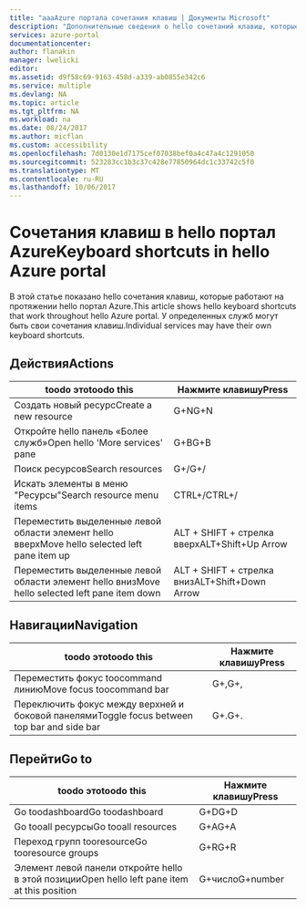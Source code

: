 ```yaml
---
title: "aaaAzure портала сочетания клавиш | Документы Microsoft"
description: "Дополнительные сведения о hello сочетаний клавиш, которые работают в hello портал Azure."
services: azure-portal
documentationcenter: 
author: flanakin
manager: lwelicki
editor: 
ms.assetid: d9f58c69-9163-458d-a339-ab0855e342c6
ms.service: multiple
ms.devlang: NA
ms.topic: article
ms.tgt_pltfrm: NA
ms.workload: na
ms.date: 08/24/2017
ms.author: micflan
ms.custom: accessibility
ms.openlocfilehash: 7d0130e1d7175cef07038bef0a4c47a4c1291050
ms.sourcegitcommit: 523283cc1b3c37c428e77850964dc1c33742c5f0
ms.translationtype: MT
ms.contentlocale: ru-RU
ms.lasthandoff: 10/06/2017
---
```

# <a name="keyboard-shortcuts-in-hello-azure-portal"></a><span data-ttu-id="fbbe5-103">Сочетания клавиш в hello портал Azure</span><span class="sxs-lookup"><span data-stu-id="fbbe5-103">Keyboard shortcuts in hello Azure portal</span></span>
<span data-ttu-id="fbbe5-104">В этой статье показано hello сочетания клавиш, которые работают на протяжении hello портал Azure.</span><span class="sxs-lookup"><span data-stu-id="fbbe5-104">This article shows hello keyboard shortcuts that work throughout hello Azure portal.</span></span> <span data-ttu-id="fbbe5-105">У определенных служб могут быть свои сочетания клавиш.</span><span class="sxs-lookup"><span data-stu-id="fbbe5-105">Individual services may have their own keyboard shortcuts.</span></span>

## <a name="actions"></a><span data-ttu-id="fbbe5-106">Действия</span><span class="sxs-lookup"><span data-stu-id="fbbe5-106">Actions</span></span>
|<span data-ttu-id="fbbe5-107">toodo это</span><span class="sxs-lookup"><span data-stu-id="fbbe5-107">toodo this</span></span> |<span data-ttu-id="fbbe5-108">Нажмите клавишу</span><span class="sxs-lookup"><span data-stu-id="fbbe5-108">Press</span></span> |
| --- | --- |
|<span data-ttu-id="fbbe5-109">Создать новый ресурс</span><span class="sxs-lookup"><span data-stu-id="fbbe5-109">Create a new resource</span></span>|<span data-ttu-id="fbbe5-110">G+N</span><span class="sxs-lookup"><span data-stu-id="fbbe5-110">G+N</span></span>|
|<span data-ttu-id="fbbe5-111">Откройте hello панель «Более служб»</span><span class="sxs-lookup"><span data-stu-id="fbbe5-111">Open hello 'More services' pane</span></span>|<span data-ttu-id="fbbe5-112">G+B</span><span class="sxs-lookup"><span data-stu-id="fbbe5-112">G+B</span></span>|
|<span data-ttu-id="fbbe5-113">Поиск ресурсов</span><span class="sxs-lookup"><span data-stu-id="fbbe5-113">Search resources</span></span>|<span data-ttu-id="fbbe5-114">G+/</span><span class="sxs-lookup"><span data-stu-id="fbbe5-114">G+/</span></span>| 
|<span data-ttu-id="fbbe5-115">Искать элементы в меню "Ресурсы"</span><span class="sxs-lookup"><span data-stu-id="fbbe5-115">Search resource menu items</span></span>|<span data-ttu-id="fbbe5-116">CTRL+/</span><span class="sxs-lookup"><span data-stu-id="fbbe5-116">CTRL+/</span></span> |
|<span data-ttu-id="fbbe5-117">Переместить выделенные левой области элемент hello вверх</span><span class="sxs-lookup"><span data-stu-id="fbbe5-117">Move hello selected left pane item up</span></span> |<span data-ttu-id="fbbe5-118">ALT + SHIFT + стрелка вверх</span><span class="sxs-lookup"><span data-stu-id="fbbe5-118">ALT+Shift+Up Arrow</span></span>|
|<span data-ttu-id="fbbe5-119">Переместить выделенные левой области элемент hello вниз</span><span class="sxs-lookup"><span data-stu-id="fbbe5-119">Move hello selected left pane item down</span></span> |<span data-ttu-id="fbbe5-120">ALT + SHIFT + стрелка вниз</span><span class="sxs-lookup"><span data-stu-id="fbbe5-120">ALT+Shift+Down Arrow</span></span>|

## <a name="navigation"></a><span data-ttu-id="fbbe5-121">Навигации</span><span class="sxs-lookup"><span data-stu-id="fbbe5-121">Navigation</span></span>
|<span data-ttu-id="fbbe5-122">toodo это</span><span class="sxs-lookup"><span data-stu-id="fbbe5-122">toodo this</span></span> |<span data-ttu-id="fbbe5-123">Нажмите клавишу</span><span class="sxs-lookup"><span data-stu-id="fbbe5-123">Press</span></span> |
| --- | --- |
|<span data-ttu-id="fbbe5-124">Переместить фокус toocommand линию</span><span class="sxs-lookup"><span data-stu-id="fbbe5-124">Move focus toocommand bar</span></span> |<span data-ttu-id="fbbe5-125">G+,</span><span class="sxs-lookup"><span data-stu-id="fbbe5-125">G+,</span></span> |
|<span data-ttu-id="fbbe5-126">Переключить фокус между верхней и боковой панелями</span><span class="sxs-lookup"><span data-stu-id="fbbe5-126">Toggle focus between top bar and side bar</span></span> | <span data-ttu-id="fbbe5-127">G+.</span><span class="sxs-lookup"><span data-stu-id="fbbe5-127">G+.</span></span> |

## <a name="go-to"></a><span data-ttu-id="fbbe5-128">Перейти</span><span class="sxs-lookup"><span data-stu-id="fbbe5-128">Go to</span></span>
|<span data-ttu-id="fbbe5-129">toodo это</span><span class="sxs-lookup"><span data-stu-id="fbbe5-129">toodo this</span></span> |<span data-ttu-id="fbbe5-130">Нажмите клавишу</span><span class="sxs-lookup"><span data-stu-id="fbbe5-130">Press</span></span> |
| --- | --- |
|<span data-ttu-id="fbbe5-131">Go toodashboard</span><span class="sxs-lookup"><span data-stu-id="fbbe5-131">Go toodashboard</span></span> |<span data-ttu-id="fbbe5-132">G+D</span><span class="sxs-lookup"><span data-stu-id="fbbe5-132">G+D</span></span> |
|<span data-ttu-id="fbbe5-133">Go tooall ресурсы</span><span class="sxs-lookup"><span data-stu-id="fbbe5-133">Go tooall resources</span></span>|<span data-ttu-id="fbbe5-134">G+A</span><span class="sxs-lookup"><span data-stu-id="fbbe5-134">G+A</span></span> |
|<span data-ttu-id="fbbe5-135">Переход групп tooresource</span><span class="sxs-lookup"><span data-stu-id="fbbe5-135">Go tooresource groups</span></span>|<span data-ttu-id="fbbe5-136">G+R</span><span class="sxs-lookup"><span data-stu-id="fbbe5-136">G+R</span></span> |
|<span data-ttu-id="fbbe5-137">Элемент левой панели откройте hello в этой позиции</span><span class="sxs-lookup"><span data-stu-id="fbbe5-137">Open hello left pane item at this position</span></span> |<span data-ttu-id="fbbe5-138">G+число</span><span class="sxs-lookup"><span data-stu-id="fbbe5-138">G+number</span></span>|
